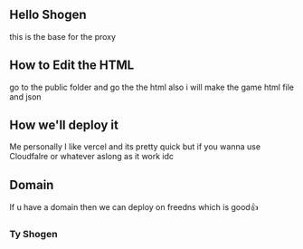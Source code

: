 ## Hello Shogen
this is the base for the proxy

## How to Edit the HTML 
go to the public folder and go the the html also i will make the game html file and json

## How we'll deploy it
Me personally I like vercel and its pretty quick but if you wanna use Cloudfalre or whatever aslong as it work idc

## Domain
If u have a domain then we can deploy on freedns which is good👍 

### Ty Shogen
